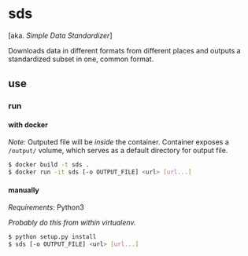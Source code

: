 # sds

[aka. *Simple Data Standardizer*]

Downloads data in different formats from different places and outputs a standardized subset in one, common format.

## use

### run

#### with docker

*Note:* Outputed file will be *inside* the container. Container exposes a `/output/` volume, which serves as a default directory for output file.

```bash
$ docker build -t sds .
$ docker run -it sds [-o OUTPUT_FILE] <url> [url...]
```

#### manually

*Requirements*: Python3

*Probably do this from within virtualenv.*

```bash
$ python setup.py install
$ sds [-o OUTPUT_FILE] <url> [url...]
```
